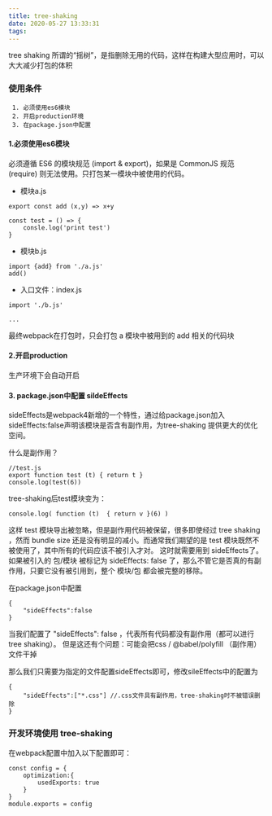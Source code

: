 ```yaml
---
title: tree-shaking
date: 2020-05-27 13:33:31
tags:
---
```

tree shaking 所谓的“摇树”，是指删除无用的代码，这样在构建大型应用时，可以大大减少打包的体积

### 使用条件
```
 1. 必须使用es6模块 
 2. 开启production环境
 3. 在package.json中配置

```
#### 1.必须使用es6模块
必须遵循 ES6 的模块规范 (import & export)，如果是 CommonJS 规范 (require) 则无法使用。只打包某一模块中被使用的代码。

* 模块a.js
```
export const add (x,y) => x+y

const test = () => {
    consle.log('print test')
}

```
* 模块b.js
```
import {add} from './a.js'
add()

```
* 入口文件：index.js
```
import './b.js'

...

```

最终webpack在打包时，只会打包 a 模块中被用到的 add 相关的代码块

#### 2.开启production
生产环境下会自动开启

#### 3. package.json中配置 sildeEffects

sideEffects是webpack4新增的一个特性，通过给package.json加入sideEffects:false声明该模块是否含有副作用，为tree-shaking 提供更大的优化空间。

什么是副作用？

```
//test.js
export function test (t) { return t }
console.log(test(6))

```
tree-shaking后test模块变为：
```
console.log( function (t)  { return v }(6) )

```
这样 test 模块导出被忽略，但是副作用代码被保留，很多即使经过 tree shaking ，然而 bundle size 还是没有明显的减小。而通常我们期望的是 test 模块既然不被使用了，其中所有的代码应该不被引入才对。
这时就需要用到 sideEffects了。如果被引入的 包/模块 被标记为 sideEffects: false 了，那么不管它是否真的有副作用，只要它没有被引用到，整个 模块/包 都会被完整的移除。

在package.json中配置
```
{
    "sideEffects":false
}
```
当我们配置了 "sideEffects": false ，代表所有代码都没有副作用（都可以进行tree shaking）。
但是这还有个问题：可能会把css / @babel/polyfill （副作用）文件干掉

那么我们只需要为指定的文件配置sideEffects即可，修改sileEffects中的配置为
```
{
    "sideEffects":["*.css"] //.css文件具有副作用，tree-shaking时不被错误删除
}
```

### 开发环境使用 tree-shaking

在webpack配置中加入以下配置即可：
```
const config = {
    optimization:{
        usedExports: true
    }
}
module.exports = config

```